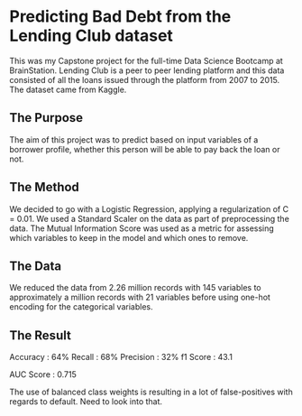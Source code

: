 # Predicting Bad Debt from the Lending Club dataset
This was my Capstone project for the full-time Data Science Bootcamp at BrainStation. Lending Club is a peer to peer lending platform and this data consisted of all the loans issued through the platform from 2007 to 2015. The dataset came from Kaggle.

## The Purpose
The aim of this project was to predict based on input variables of a borrower profile, whether this person will be able to pay back the loan or not.

## The Method
We decided to go with a Logistic Regression, applying a regularization of C = 0.01. We used a Standard Scaler on the data as part of preprocessing the data. The Mutual Information Score was used as a metric for assessing which variables to keep in the model and which ones to remove.

## The Data
We reduced the data from 2.26 million records with 145 variables to approximately a million records with 21 variables before using one-hot encoding for the categorical variables.

## The Result
Accuracy : 64%
Recall : 68%
Precision : 32%
f1 Score : 43.1

AUC Score : 0.715

The use of balanced class weights is resulting in a lot of false-positives with regards to default. Need to look into that.

